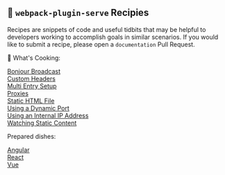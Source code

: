 ## 🍲 `webpack-plugin-serve` Recipies

Recipes are snippets of code and useful tidbits that may be helpful to developers working to accomplish goals in similar scenarios. If you would like to submit a recipe, please open a `documentation` Pull Request.

🍳 What's Cooking:

[Bonjour Broadcast](./bonjour-broadcast.md)<br/>
[Custom Headers](./custom-headers.md)<br/>
[Multi Entry Setup](./multi-entry.md)<br/>
[Proxies](./proxies.md)<br/>
[Static HTML File](./static-html-files.md)<br/>
[Using a Dynamic Port](./dynamic-port.md)<br/>
[Using an Internal IP Address](./internal-ip.md)<br/>
[Watching Static Content](./watch-static-content.md)

Prepared dishes:

[Angular](./angular/README.md)<br/>
[React](./react/README.md)<br/>
[Vue](./vue/README.md)

